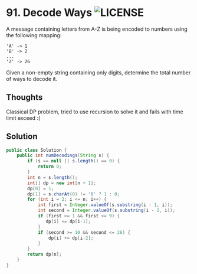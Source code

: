 # 91. Decode Ways ![LICENSE](https://img.shields.io/badge/Rank-Medium-orange) 
A message containing letters from A-Z is being encoded to numbers using the following mapping:
```
'A' -> 1
'B' -> 2
...
'Z' -> 26
```
Given a non-empty string containing only digits, determine the total number of ways to decode it.


## Thoughts
Classical DP problem, tried to use recursion to solve it and fails with time limit exceed :(

## Solution
```java
public class Solution {
    public int numDecodings(String s) {
        if (s == null || s.length() == 0) {
            return 0;
        }
        int n = s.length();
        int[] dp = new int[n + 1];
        dp[0] = 1;
        dp[1] = s.charAt(0) != '0' ? 1 : 0;
        for (int i = 2; i <= n; i++) {
            int first = Integer.valueOf(s.substring(i - 1, i));
            int second = Integer.valueOf(s.substring(i - 2, i));
            if (first >= 1 && first <= 9) {
               dp[i] += dp[i-1];  
            }
            if (second >= 10 && second <= 26) {
                dp[i] += dp[i-2];
            }
        }
        return dp[n];
    }
}
```

